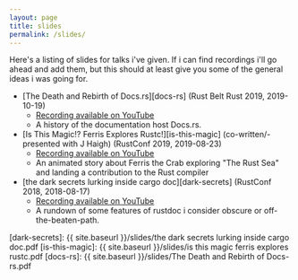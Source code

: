 ```yaml
---
layout: page
title: slides
permalink: /slides/
---
```

Here's a listing of slides for talks i've given. If i can find recordings i'll go ahead and add
them, but this should at least give you some of the general ideas i was going for.

- [The Death and Rebirth of Docs.rs][docs-rs] (Rust Belt Rust 2019, 2019-10-19)
  - [Recording available on YouTube](https://www.youtube.com/watch?v=jlqMNwVun7Q)
  - A history of the documentation host Docs.rs.
- [Is This Magic!? Ferris Explores Rustc!][is-this-magic] (co-written/-presented with J Haigh)
  (RustConf 2019, 2019-08-23)
  - [Recording available on YouTube](https://www.youtube.com/watch?v=KJ-V2BOtZnM)
  - An animated story about Ferris the Crab exploring "The Rust Sea" and landing a contribution to
    the Rust compiler
- [the dark secrets lurking inside cargo doc][dark-secrets] (RustConf 2018, 2018-08-17)
  - [Recording available on YouTube](https://www.youtube.com/watch?v=3wcXj67N6eE)
  - A rundown of some features of rustdoc i consider obscure or off-the-beaten-path.

[dark-secrets]: {{ site.baseurl }}/slides/the dark secrets lurking inside cargo doc.pdf
[is-this-magic]: {{ site.baseurl }}/slides/is this magic ferris explores rustc.pdf
[docs-rs]: {{ site.baseurl }}/slides/The Death and Rebirth of Docs-rs.pdf
